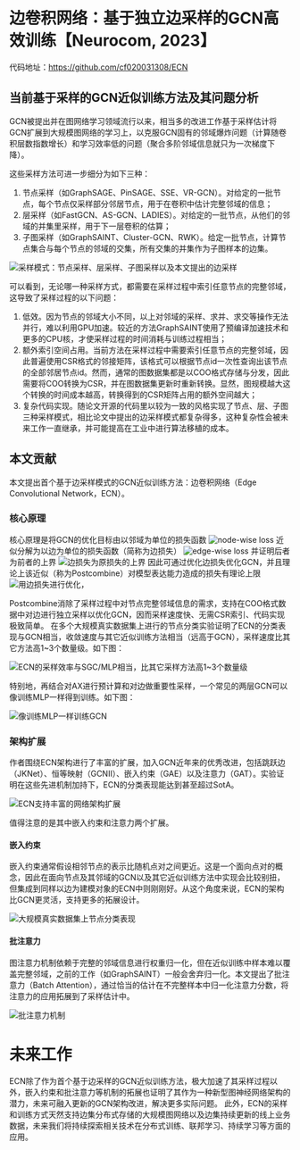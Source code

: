 # 边卷积网络：基于独立边采样的GCN高效训练【Neurocom, 2023】

代码地址：[https://github.com/cf020031308/ECN ](https://github.com/cf020031308/ECN)


## 当前基于采样的GCN近似训练方法及其问题分析


GCN被提出并在图网络学习领域流行以来，相当多的改进工作基于采样估计将GCN扩展到大规模图网络的学习上，以克服GCN固有的邻域爆炸问题（计算随卷积层数指数增长）和学习效率低的问题（聚合多阶邻域信息就只为一次梯度下降）。


这些采样方法可进一步细分为如下三种：

1. 节点采样（如GraphSAGE、PinSAGE、SSE、VR-GCN）。对给定的一批节点，每个节点仅采样部分邻居节点，用于在卷积中估计完整邻域的信息；
2. 层采样（如FastGCN、AS-GCN、LADIES）。对给定的一批节点，从他们的邻域的并集里采样，用于下一层卷积的估算；
3. 子图采样（如GraphSAINT、Cluster-GCN、RWK）。给定一批节点，计算节点集合与每个节点的邻域的交集，所有交集的并集作为子图样本的边集。


![采样模式：节点采样、层采样、子图采样以及本文提出的边采样](samples.png)


可以看到，无论哪一种采样方式，都需要在采样过程中索引任意节点的完整邻域，这导致了采样过程的以下问题：

1. 低效。因为节点的邻域大小不同，以上对邻域的采样、求并、求交等操作无法并行，难以利用GPU加速。较近的方法GraphSAINT使用了预编译加速技术和更多的CPU核，才使采样过程的时间消耗与训练过程相当；
2. 额外索引空间占用。当前方法在采样过程中需要索引任意节点的完整邻域，因此普遍使用CSR格式的邻接矩阵，该格式可以根据节点id一次性查询出该节点的全部邻居节点id。然而，通常的图数据集都是以COO格式存储与分发，因此需要将COO转换为CSR，并在图数据集更新时重新转换。显然，图规模越大这个转换的时间成本越高，转换得到的CSR矩阵占用的额外空间越大；
3. 复杂代码实现。随论文开源的代码里以较为一致的风格实现了节点、层、子图三种采样模式，相比论文中提出的边采样模式都复杂得多，这种复杂性会被未来工作一直继承，并可能提高在工业中进行算法移植的成本。


## 本文贡献

本文提出首个基于边采样模式的GCN近似训练方法：边卷积网络（Edge Convolutional Network，ECN）。


### 核心原理

核心原理是将GCN的优化目标由以邻域为单位的损失函数
![node-wise loss](node-wise-loss.png)
近似分解为以边为单位的损失函数（简称为边损失）
![edge-wise loss](edge-wise-loss.png)
并证明后者为前者的上界
![边损失为原损失的上界](thm1.png)
因此可通过优化边损失优化GCN，并且理论上该近似（称为Postcombine）对模型表达能力造成的损失有理论上限
![用边损失进行优化，](thm3.png)


Postcombine消除了采样过程中对节点完整邻域信息的需求，支持在COO格式数据中对边进行独立采样以优化GCN，因而采样速度快、无需CSR索引、代码实现极致简单。
在多个大规模真实数据集上进行的节点分类实验证明了ECN的分类表现与GCN相当，收敛速度与其它近似训练方法相当（远高于GCN），采样速度比其它方法高1~3个数量级。如下图：

![ECN的采样效率与SGC/MLP相当，比其它采样方法高1~3个数量级](efficiency.png)


特别地，再结合对AX进行预计算和对边做重要性采样，一个常见的两层GCN可以像训练MLP一样得到训练。如下图：

![像训练MLP一样训练GCN](gcn2mlp.png)


### 架构扩展


作者围绕ECN架构进行了丰富的扩展，加入GCN近年来的优秀改进，包括跳跃边（JKNet）、恒等映射（GCNII）、嵌入约束（GAE）以及注意力（GAT）。实验证明在这些先进机制加持下，ECN的分类表现能达到甚至超过SotA。

![ECN支持丰富的网络架构扩展](full-ecn.png)

值得注意的是其中嵌入约束和注意力两个扩展。

#### 嵌入约束

嵌入约束通常假设相邻节点的表示比随机点对之间更近。这是一个面向点对的概念，因此在面向节点及其邻域的GCN以及其它近似训练方法中实现会比较别扭，但集成到同样以边为建模对象的ECN中则刚刚好。从这个角度来说，ECN的架构比GCN更灵活，支持更多的拓展设计。


![大规模真实数据集上节点分类表现](accuracy.png)


#### 批注意力

图注意力机制依赖于完整的邻域信息进行权重归一化，但在近似训练中样本难以覆盖完整邻域，之前的工作（如GraphSAINT）一般会舍弃归一化。本文提出了批注意力（Batch Attention），通过恰当的估计在不完整样本中归一化注意力分数，将注意力的应用拓展到了采样估计中。

![批注意力机制](batch-attention.png)


# 未来工作

ECN除了作为首个基于边采样的GCN近似训练方法，极大加速了其采样过程以外，嵌入约束和批注意力等机制的拓展也证明了其作为一种新型图神经网络架构的潜力，未来可融入更新的GCN架构改进，解决更多实际问题。
此外，ECN的采样和训练方式天然支持边集分布式存储的大规模图网络以及边集持续更新的线上业务数据，未来我们将持续探索相关技术在分布式训练、联邦学习、持续学习等方面的应用。

